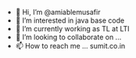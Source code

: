 - 👋 Hi, I’m @amiablemusafir
- 👀 I’m interested in java base code
- 🌱 I’m currently working as TL at LTI
- 💞️ I’m looking to collaborate on ...
- 📫 How to reach me ... sumit.co.in

<!---
amiablemusafir/amiablemusafir is a ✨ special ✨ repository because its `README.md` (this file) appears on your GitHub profile.
You can click the Preview link to take a look at your changes.
--->
